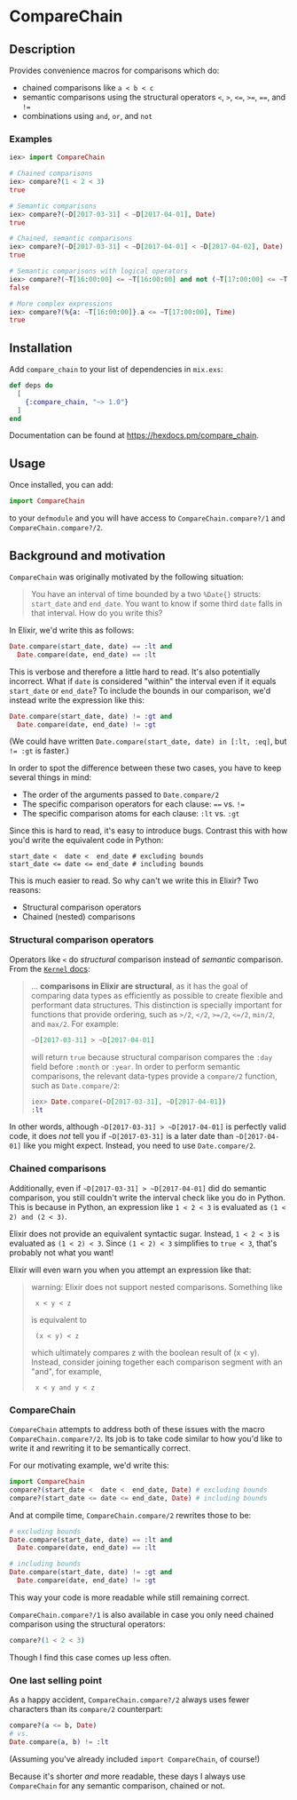 # CompareChain

## Description

Provides convenience macros for comparisons which do:

  * chained comparisons like `a < b < c`
  * semantic comparisons using the structural operators `<`, `>`, `<=`, `>=`, `==`, and `!=`
  * combinations using `and`, `or`, and `not`

### Examples

```elixir
iex> import CompareChain

# Chained comparisons
iex> compare?(1 < 2 < 3)
true

# Semantic comparisons
iex> compare?(~D[2017-03-31] < ~D[2017-04-01], Date)
true

# Chained, semantic comparisons
iex> compare?(~D[2017-03-31] < ~D[2017-04-01] < ~D[2017-04-02], Date)
true

# Semantic comparisons with logical operators
iex> compare?(~T[16:00:00] <= ~T[16:00:00] and not (~T[17:00:00] <= ~T[17:00:00]), Time)
false

# More complex expressions
iex> compare?(%{a: ~T[16:00:00]}.a <= ~T[17:00:00], Time)
true
```

## Installation

Add `compare_chain` to your list of dependencies in `mix.exs`:

```elixir
def deps do
  [
    {:compare_chain, "~> 1.0"}
  ]
end
```

Documentation can be found at <https://hexdocs.pm/compare_chain>.

## Usage

Once installed, you can add:

```elixir
import CompareChain
```

to your `defmodule` and you will have access to `CompareChain.compare?/1` and `CompareChain.compare?/2`.

## Background and motivation

`CompareChain` was originally motivated by the following situation:

> You have an interval of time bounded by a two `%Date{}` structs: `start_date` and `end_date`.
> You want to know if some third `date` falls in that interval.
> How do you write this?

In Elixir, we'd write this as follows:

```elixir
Date.compare(start_date, date) == :lt and
  Date.compare(date, end_date) == :lt
```

This is verbose and therefore a little hard to read.
It's also potentially incorrect.
What if `date` is considered "within" the interval even if it equals `start_date` or `end_date`?
To include the bounds in our comparison, we'd instead write the expression like this:

```elixir
Date.compare(start_date, date) != :gt and
  Date.compare(date, end_date) != :gt
```

(We could have written `Date.compare(start_date, date) in [:lt, :eq]`, but `!= :gt` is faster.)

In order to spot the difference between these two cases, you have to keep several things in mind:

  * The order of the arguments passed to `Date.compare/2`
  * The specific comparison operators for each clause: `==` vs. `!=`
  * The specific comparison atoms for each clause: `:lt` vs. `:gt`

Since this is hard to read, it's easy to introduce bugs.
Contrast this with how you'd write the equivalent code in Python:

```
start_date <  date <  end_date # excluding bounds
start_date <= date <= end_date # including bounds
```

This is much easier to read.
So why can't we write this in Elixir?
Two reasons:

  * Structural comparison operators
  * Chained (nested) comparisons

### Structural comparison operators

Operators like `<` do _structural_ comparison instead of _semantic_ comparison.
From the [`Kernel` docs](https://hexdocs.pm/elixir/Kernel.html#module-structural-comparison):

> ... **comparisons in Elixir are structural**, as it has the goal
  of comparing data types as efficiently as possible to create flexible
  and performant data structures. This distinction is specially important
  for functions that provide ordering, such as `>/2`, `</2`, `>=/2`,
  `<=/2`, `min/2`, and `max/2`. For example:
>
> ```elixir
> ~D[2017-03-31] > ~D[2017-04-01]
> ```
>
> will return `true` because structural comparison compares the `:day`
  field before `:month` or `:year`. In order to perform semantic comparisons,
  the relevant data-types provide a `compare/2` function, such as
  `Date.compare/2`:
>
> ```elixir
> iex> Date.compare(~D[2017-03-31], ~D[2017-04-01])
> :lt
> ```

In other words, although `~D[2017-03-31] > ~D[2017-04-01]` is perfectly valid code, it does _not_ tell you if `~D[2017-03-31]` is a later date than `~D[2017-04-01]` like you might expect.
Instead, you need to use `Date.compare/2`.

### Chained comparisons

Additionally, even if `~D[2017-03-31] > ~D[2017-04-01]` did do semantic comparison, you still couldn't write the interval check like you do in Python.
This is because in Python, an expression like `1 < 2 < 3` is evaluated as `(1 < 2) and (2 < 3)`.

Elixir does not provide an equivalent syntactic sugar.
Instead, `1 < 2 < 3` is evaluated as `(1 < 2) < 3`.
Since `(1 < 2) < 3` simplifies to `true < 3`, that's probably not what you want!

Elixir will even warn you when you attempt an expression like that:

> warning: Elixir does not support nested comparisons. Something like
>
>      x < y < z
>
> is equivalent to
>
>      (x < y) < z
>
> which ultimately compares z with the boolean result of (x < y). Instead, consider joining together each comparison segment with an "and", for example,
>
>      x < y and y < z

### CompareChain

`CompareChain` attempts to address both of these issues with the macro `CompareChain.compare?/2`.
Its job is to take code similar to how you'd like to write it and rewriting it to be semantically correct.

For our motivating example, we'd write this:

```elixir
import CompareChain
compare?(start_date <  date <  end_date, Date) # excluding bounds
compare?(start_date <= date <= end_date, Date) # including bounds
```

And at compile time, `CompareChain.compare/2` rewrites those to be:

```elixir
# excluding bounds
Date.compare(start_date, date) == :lt and
  Date.compare(date, end_date) == :lt

# including bounds
Date.compare(start_date, date) != :gt and
  Date.compare(date, end_date) != :gt
```

This way your code is more readable while still remaining correct.

`CompareChain.compare?/1` is also available in case you only need chained comparison using the structural operators:

```elixir
compare?(1 < 2 < 3)
```

Though I find this case comes up less often.

### One last selling point

As a happy accident, `CompareChain.compare?/2` always uses fewer characters than its `compare/2` counterpart:

```elixir
compare?(a <= b, Date)
# vs.
Date.compare(a, b) != :lt
```

(Assuming you've already included `import CompareChain`, of course!)

Because it's shorter _and_ more readable, these days I always use `CompareChain` for any semantic comparison, chained or not.